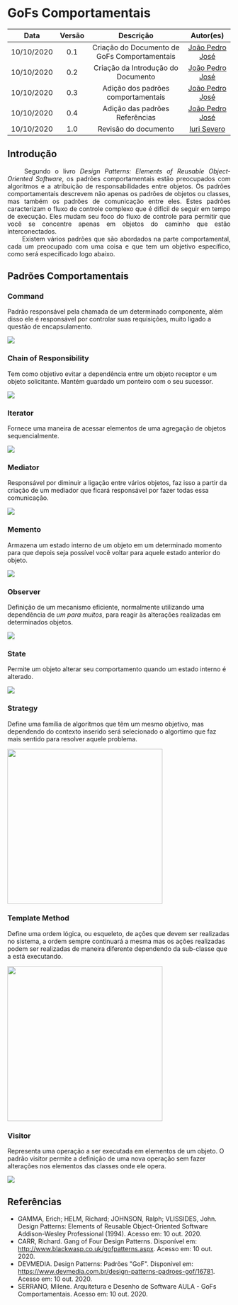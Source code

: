 # GoFs Comportamentais

|    Data    | Versão |         Descrição         |           Autor(es)           |
| :--------: | :----: | :-----------------------: | :---------------------------: |
| 10/10/2020 | 0.1 | Criação do Documento de GoFs Comportamentais |[João Pedro José](https://github.com/sudjoao) |
| 10/10/2020 | 0.2 | Criação da Introdução do Documento |[João Pedro José](https://github.com/sudjoao)|
| 10/10/2020 | 0.3 | Adição dos padrões comportamentais |[João Pedro José](https://github.com/sudjoao)|
| 10/10/2020 | 0.4 | Adição das padrões Referências |[João Pedro José](https://github.com/sudjoao)|
| 10/10/2020 | 1.0 | Revisão do documento |[Iuri Severo](https://github.com/iurisevero)|

## Introdução

<p align="justify"> &emsp;&emsp; Segundo o livro <i>Design Patterns: Elements of Reusable Object-Oriented Software</i>,  os padrões comportamentais estão preocupados com algoritmos e a atribuição de responsabilidades entre objetos. Os padrões comportamentais descrevem não apenas os padrões de objetos ou classes, mas também os padrões de comunicação entre eles. Estes padrões caracterizam o fluxo de controle complexo que é difícil de seguir em tempo de execução. Eles mudam seu foco do fluxo de controle para permitir que você se concentre apenas em objetos do caminho que estão interconectados. <br />&emsp;&emsp;
Existem vários padrões que são abordados na parte comportamental, cada um preocupado com uma coisa e que tem um objetivo específico, como será específicado logo abaixo.</p>

## Padrões Comportamentais

### Command
Padrão responsável pela chamada de um determinado componente, além disso ele é responsável por controlar suas requisições, muito ligado a questão de encapsulamento.

<img src='/docs/Assets/Img/Studies/GoFs/Command.png'>

### Chain of Responsibility
Tem como objetivo evitar a dependência entre um objeto receptor e um objeto solicitante. Mantém guardado um ponteiro com o seu sucessor.

<img src='/docs/Assets/Img/Studies/GoFs/ChainOfResponsibility.png'>

### Iterator
Fornece uma maneira de acessar elementos de uma agregação de objetos sequencialmente.

<img src='/docs/Assets/Img/Studies/GoFs/Iterator.png'>

### Mediator 
Responsável por diminuir a ligação entre vários objetos, faz isso a partir da criação de um mediador que ficará responsável por fazer todas essa comunicação.

<img src='/docs/Assets/Img/Studies/GoFs/Mediator.png'>

### Memento
Armazena um estado interno de um objeto em um determinado momento para que depois seja possível você voltar para aquele estado anterior do objeto.

<img src='/docs/Assets/Img/Studies/GoFs/Memento.png'>

### Observer
Definição de um mecanismo eficiente, normalmente utilizando uma dependência de *um para muitos*, para reagir às alterações realizadas em determinados objetos.

<img src='/docs/Assets/Img/Studies/GoFs/Observer.png'>

### State
Permite um objeto alterar seu comportamento quando um estado interno é alterado.

<img src='/docs/Assets/Img/Studies/GoFs/State.png'>

### Strategy
Define uma família de algoritmos que têm um mesmo objetivo, mas dependendo do contexto inserido será selecionado o algortimo que faz mais sentido para resolver aquele problema.

<img src='/docs/Assets/Img/Studies/GoFs/Strategy.png' height=350>

### Template Method
Define uma ordem lógica, ou esqueleto, de ações que devem ser realizadas no sistema, a ordem sempre continuará a mesma mas os ações realizadas podem ser realizadas de maneira diferente dependendo da sub-classe que a está executando.

<img src='/docs/Assets/Img/Studies/GoFs/TemplateMethod.png' height=350>

### Visitor
Representa uma operação a ser executada em elementos de um objeto. O padrão visitor permite a definição de uma nova operação sem fazer alterações nos elementos das classes onde ele opera.

<img src='/docs/Assets/Img/Studies/GoFs/Visitor.png'>


## Referências
* GAMMA, Erich; HELM, Richard; JOHNSON, Ralph; VLISSIDES, John. Design Patterns: Elements of Reusable Object-Oriented Software Addison-Wesley Professional (1994). Acesso em: 10 out. 2020.
* CARR, Richard. Gang of Four Design Patterns. Disponível em: http://www.blackwasp.co.uk/gofpatterns.aspx. Acesso em: 10 out. 2020.
* DEVMEDIA. Design Patterns: Padrões "GoF". Disponível em: https://www.devmedia.com.br/design-patterns-padroes-gof/16781. Acesso em: 10 out. 2020.
* SERRANO, Milene. Arquitetura e Desenho de Software AULA - GoFs Comportamentais. Acesso em: 10 out. 2020.


